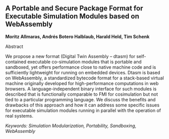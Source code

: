 ## A Portable and Secure Package Format for Executable Simulation Modules based on WebAssembly

**Moritz Allmaras, Andrés Botero Halblaub, Harald Held, Tim Schenk**

Abstract

We propose a new format (Digital Twin Assembly –
dtasm) for self-contained executable co-simulation modules
that is portable and sandboxed, yet offers performance
close to native machine code and is sufficiently
lightweight for running on embedded devices. Dtasm is
based on WebAssembly, a standardized bytecode format
for a stack-based virtual machine originally developed
for high-performance computations in web browsers. A
language-independent binary interface for such modules
is described that is functionally comparable to FMI for cosimulation
but not tied to a particular programming language.
We discuss the benefits and drawbacks of this approach
and how it can address some specific issues for executable
simulation modules running in parallel with the
operation of real systems.

*Keywords: Simulation Modularization, Portability, Sandboxing, WebAssembly*
